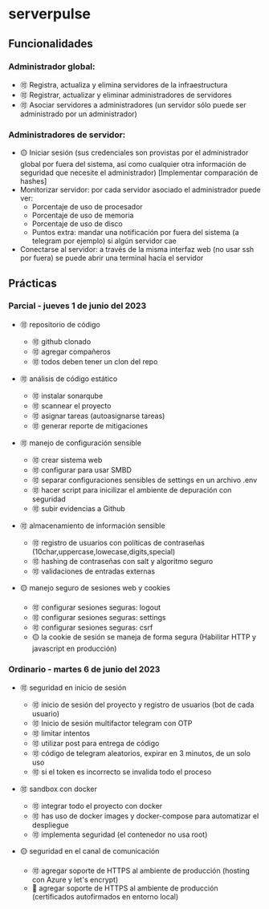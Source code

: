 # serverpulse

## Funcionalidades

### Administrador global:
- :accept: Registra, actualiza y elimina servidores de la infraestructura
- :accept: Registrar, actualizar y eliminar administradores de servidores
- :accept: Asociar servidores a administradores (un servidor sólo puede ser administrado por un administrador)

### Administradores de servidor:
- :yellow_circle: Iniciar sesión (sus credenciales son provistas por el administrador global por fuera del sistema, así como cualquier otra información de seguridad que necesite el administrador) [Implementar comparación de hashes]
- Monitorizar servidor: por cada servidor asociado el administrador puede ver:
  + Porcentaje de uso de procesador
  + Porcentaje de uso de memoria
  + Porcentaje de uso de disco
  + Puntos extra: mandar una notificación por fuera del sistema (a telegram por ejemplo) si algún servidor cae
- Conectarse al servidor: a través de la misma interfaz web (no usar ssh por fuera) se puede abrir una terminal hacía el servidor

## Prácticas

### Parcial - jueves 1 de junio del 2023

- :accept: repositorio de código

  - :accept: github clonado
  - :accept: agregar compañeros
  - :accept: todos deben tener un clon del repo

- :accept: análisis de código estático

  - :accept: instalar sonarqube
  - :accept: scannear el proyecto
  - :accept: asignar tareas (autoasignarse tareas)
  - :accept: generar reporte de mitigaciones

- :accept: manejo de configuración sensible

  - :accept: crear sistema web
  - :accept: configurar para usar SMBD
  - :accept: separar configuraciones sensibles de settings en un archivo .env
  - :accept: hacer script para inicilizar el ambiente de depuración con seguridad
  - :accept: subir evidencias a Github

- :accept: almacenamiento de información sensible

  - :accept: registro de usuarios con políticas de contraseñas (10char,uppercase,lowecase,digits,special)
  - :accept: hashing de contraseñas con salt y algoritmo seguro
  - :accept: validaciones de entradas externas

- :yellow_circle: manejo seguro de sesiones web y cookies
  - :accept: configurar sesiones seguras: logout
  - :accept: configurar sesiones seguras: settings
  - :accept: configurar sesiones seguras: csrf
  - :yellow_circle: la cookie de sesión se maneja de forma segura (Habilitar HTTP y javascript en producción)

### Ordinario - martes 6 de junio del 2023

- :accept: seguridad en inicio de sesión

  - :accept: inicio de sesión del proyecto y registro de usuarios (bot de cada usuario)
  - :accept: Inicio de sesión multifactor telegram con OTP
  - :accept: limitar intentos
  - :accept: utilizar post para entrega de código
  - :accept: código de telegram aleatorios, expirar en 3 minutos, de un solo uso
  - :accept: si el token es incorrecto se invalida todo el proceso

- :accept: sandbox con docker

  - :accept: integrar todo el proyecto con docker
  - :accept: has uso de docker images y docker-compose para automatizar el despliegue
  - :accept: implementa seguridad (el contenedor no usa root)

- :yellow_circle: seguridad en el canal de comunicación
  - :accept: agregar soporte de HTTPS al ambiente de producción (hosting con Azure y let's encrypt)
  - :red_circle: agregar soporte de HTTPS al ambiente de producción (certificados autofirmados en entorno local)
